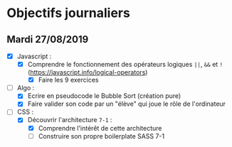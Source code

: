 # Objectifs journaliers

## Mardi 27/08/2019


* [x] Javascript :
  * [x] Comprendre le fonctionnement des opérateurs logiques `||`, `&&` et `!` (https://javascript.info/logical-operators)
    * [x] Faire les 9 exercices

* [ ] Algo : 
  * [x] Ecrire en pseudocode le Bubble Sort (création pure)
  * [x] Faire valider son code par un "élève" qui joue le rôle de l'ordinateur

* [ ] CSS : 
  * [x] Découvrir l'architecture `7-1` :
    * [x] Comprendre l'intérêt de cette architecture
    * [ ] Construire son propre boilerplate SASS 7-1
